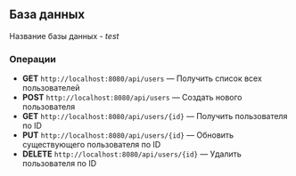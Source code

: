 ## База данных

Название базы данных - *test*

### Операции

- **GET** `http://localhost:8080/api/users` — Получить список всех пользователей
- **POST** `http://localhost:8080/api/users` — Создать нового пользователя
- **GET** `http://localhost:8080/api/users/{id}` — Получить пользователя по ID
- **PUT** `http://localhost:8080/api/users/{id}` — Обновить существующего пользователя по ID
- **DELETE** `http://localhost:8080/api/users/{id}` — Удалить пользователя по ID
 
